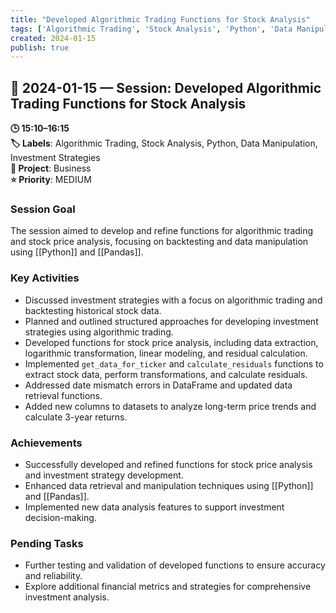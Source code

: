 ```yaml
---
title: "Developed Algorithmic Trading Functions for Stock Analysis"
tags: ['Algorithmic Trading', 'Stock Analysis', 'Python', 'Data Manipulation', 'Investment Strategies']
created: 2024-01-15
publish: true
---
```


## 📅 2024-01-15 — Session: Developed Algorithmic Trading Functions for Stock Analysis

**🕒 15:10–16:15**  
**🏷️ Labels**: Algorithmic Trading, Stock Analysis, Python, Data Manipulation, Investment Strategies  
**📂 Project**: Business  
**⭐ Priority**: MEDIUM  


### Session Goal
The session aimed to develop and refine functions for algorithmic trading and stock price analysis, focusing on backtesting and data manipulation using [[Python]] and [[Pandas]].

### Key Activities
- Discussed investment strategies with a focus on algorithmic trading and backtesting historical stock data.
- Planned and outlined structured approaches for developing investment strategies using algorithmic trading.
- Developed functions for stock price analysis, including data extraction, logarithmic transformation, linear modeling, and residual calculation.
- Implemented `get_data_for_ticker` and `calculate_residuals` functions to extract stock data, perform transformations, and calculate residuals.
- Addressed date mismatch errors in DataFrame and updated data retrieval functions.
- Added new columns to datasets to analyze long-term price trends and calculate 3-year returns.

### Achievements
- Successfully developed and refined functions for stock price analysis and investment strategy development.
- Enhanced data retrieval and manipulation techniques using [[Python]] and [[Pandas]].
- Implemented new data analysis features to support investment decision-making.

### Pending Tasks
- Further testing and validation of developed functions to ensure accuracy and reliability.
- Explore additional financial metrics and strategies for comprehensive investment analysis.
